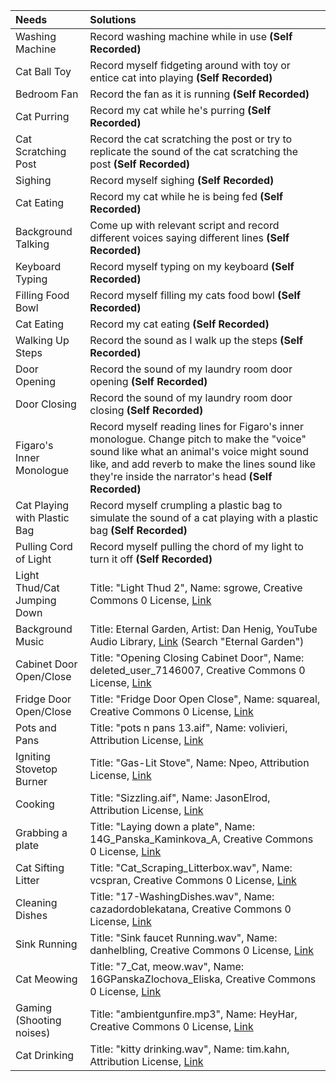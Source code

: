 |        Needs        | Solutions |
| :--- | :--- |
| Washing Machine | Record washing machine while in use **(Self Recorded)** |
| Cat Ball Toy | Record myself fidgeting around with toy or entice cat into playing **(Self Recorded)** |
| Bedroom Fan | Record the fan as it is running **(Self Recorded)** |
| Cat Purring | Record my cat while he's purring **(Self Recorded)** |
| Cat Scratching Post | Record the cat scratching the post or try to replicate the sound of the cat scratching the post **(Self Recorded)** |
| Sighing | Record myself sighing **(Self Recorded)** |
| Cat Eating | Record my cat while he is being fed **(Self Recorded)** |
| Background Talking | Come up with relevant script and record different voices saying different lines **(Self Recorded)** |
| Keyboard Typing | Record myself typing on my keyboard **(Self Recorded)** |
| Filling Food Bowl | Record myself filling my cats food bowl **(Self Recorded)** |
| Cat Eating | Record my cat eating **(Self Recorded)** |
| Walking Up Steps | Record the sound as I walk up the steps **(Self Recorded)** |
| Door Opening | Record the sound of my laundry room door opening **(Self Recorded)** |
| Door Closing | Record the sound of my laundry room door closing **(Self Recorded)** |
| Figaro's Inner Monologue | Record myself reading lines for Figaro's inner monologue. Change pitch to make the "voice" sound like what an animal's voice might sound like, and add reverb to make the lines sound like they're inside the narrator's head **(Self Recorded)** |
| Cat Playing with Plastic Bag | Record myself crumpling a plastic bag to simulate the sound of a cat playing with a plastic bag **(Self Recorded)** |
| Pulling Cord of Light | Record myself pulling the chord of my light to turn it off **(Self Recorded)** |
| Light Thud/Cat Jumping Down | Title: "Light Thud 2", Name: sgrowe, Creative Commons 0 License, [Link](https://freesound.org/people/sgrowe/sounds/342532/) |
| Background Music | Title: Eternal Garden, Artist: Dan Henig, YouTube Audio Library, [Link](https://studio.youtube.com/channel/UC21Pky0Zx8ciMF7CD7nNLnw/music?utm_campaign=upgrade&utm_medium=redirect&utm_source=%2Faudiolibrary%2Fmusic) (Search "Eternal Garden") |
| Cabinet Door Open/Close | Title: "Opening Closing Cabinet Door", Name: deleted_user_7146007, Creative Commons 0 License, [Link](https://freesound.org/people/deleted_user_7146007/sounds/383836/) |
| Fridge Door Open/Close | Title: "Fridge Door Open Close", Name: squareal, Creative Commons 0 License, [Link](https://freesound.org/people/squareal/sounds/237400/) |
| Pots and Pans | Title: "pots n pans 13.aif", Name: volivieri, Attribution License, [Link](https://freesound.org/people/volivieri/sounds/80131/) |
| Igniting Stovetop Burner | Title: "Gas-Lit Stove", Name: Npeo, Attribution License, [Link](https://freesound.org/people/Npeo/sounds/447732/) |
| Cooking | Title: "Sizzling.aif", Name: JasonElrod, Attribution License, [Link](https://freesound.org/people/JasonElrod/sounds/85468/) |
| Grabbing a plate | Title: "Laying down a plate", Name: 14G_Panska_Kaminkova_A, Creative Commons 0 License, [Link](https://freesound.org/people/14G_Panska_Kaminkova_A/sounds/419985/) |
| Cat Sifting Litter | Title: "Cat_Scraping_Litterbox.wav", Name: vcspran, Creative Commons 0 License, [Link](https://freesound.org/people/vcspran/sounds/344584/) |
| Cleaning Dishes | Title: "17-WashingDishes.wav", Name: cazadordoblekatana, Creative Commons 0 License, [Link](https://freesound.org/people/cazadordoblekatana/sounds/429145/) |
| Sink Running | Title: "Sink faucet Running.wav", Name: danhelbling, Creative Commons 0 License, [Link](https://freesound.org/people/danhelbling/sounds/272389/) |
| Cat Meowing | Title: "7_Cat, meow.wav", Name: 16GPanskaZlochova_Eliska, Creative Commons 0 License, [Link](https://freesound.org/people/16GPanskaZlochova_Eliska/sounds/496280/) |
| Gaming (Shooting noises) | Title: "ambientgunfire.mp3", Name: HeyHar, Creative Commons 0 License, [Link](https://freesound.org/people/HeyHar/sounds/347792/) |
| Cat Drinking | Title: "kitty drinking.wav", Name: tim.kahn, Attribution License, [Link](https://freesound.org/people/tim.kahn/sounds/172887/) |
